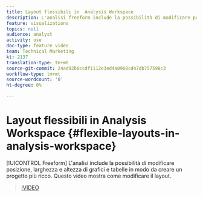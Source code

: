```yaml
---
title: Layout flessibili in  Analysis Workspace
description: L'analisi freeform include la possibilità di modificare posizione, larghezza e altezza di grafici e tabelle in modo da poter creare un progetto più ricco. Questo video mostra come modificare il layout.
feature: visualizations
topics: null
audience: analyst
activity: use
doc-type: feature video
team: Technical Marketing
kt: 2137
translation-type: tm+mt
source-git-commit: 24ad92b0ccdf1112e3ed4a0968cd47db757598c3
workflow-type: tm+mt
source-wordcount: '0'
ht-degree: 0%

---
```



# Layout flessibili in  Analysis Workspace {#flexible-layouts-in-analysis-workspace}

[!UICONTROL Freeform] L&#39;analisi include la possibilità di modificare posizione, larghezza e altezza di grafici e tabelle in modo da creare un progetto più ricco. Questo video mostra come modificare il layout.

>[!VIDEO](https://video.tv.adobe.com/v/24706/?quality=12)

